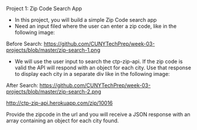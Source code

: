 Project 1: 
Zip Code Search App

- In this project, you will build a simple Zip Code search app
- Need an input filed where the user can enter a zip code, like in the following image:

Before Search: https://github.com/CUNYTechPrep/week-03-projects/blob/master/zip-search-1.png

- We will use the user input to search the ctp-zip-api. If the zip code is valid the API will respond with an object for each city. Use that response to display each city in a separate div like in the following image:

After Search: https://github.com/CUNYTechPrep/week-03-projects/blob/master/zip-search-2.png

http://ctp-zip-api.herokuapp.com/zip/10016

Provide the zipcode in the url and you will receive a JSON response with an array containing an object for each city found.


